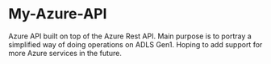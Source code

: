 # My-Azure-API
Azure API built on top of the Azure Rest API. Main purpose is to portray a simplified way of doing operations on ADLS Gen1. Hoping to add support for more Azure services in the future.
